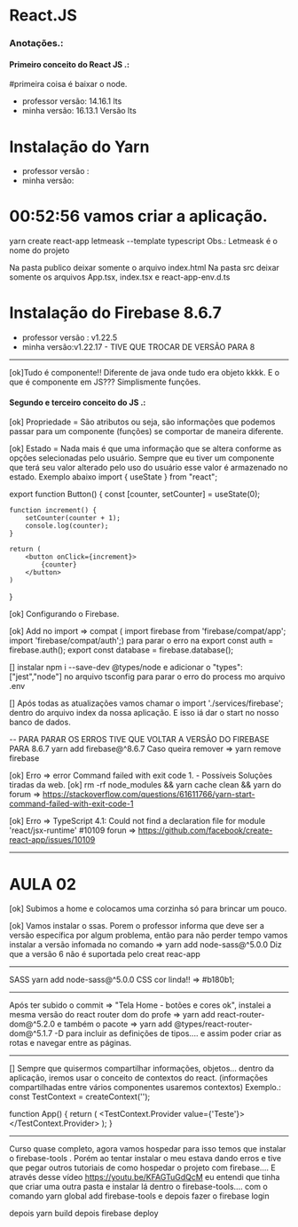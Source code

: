 # React.JS
### Anotações.:
#### Primeiro conceito do React JS .: 

#primeira coisa é baixar o node. 
* professor versão: 14.16.1 lts
* minha versão: 16.13.1 Versão lts

# Instalação do Yarn
* professor versão :
* minha versão:

# 00:52:56 vamos criar a aplicação. 
yarn create react-app letmeask --template typescript
Obs.: Letmeask é o nome do projeto  

Na pasta publico deixar somente o arquivo index.html 
Na pasta src deixar somente os arquivos App.tsx,
index.tsx e react-app-env.d.ts

# Instalação do Firebase 8.6.7
* professor versão : v1.22.5
* minha versão:v1.22.17 - TIVE QUE TROCAR DE VERSÃO PARA 8
************************************************************

[ok]Tudo é componente!! Diferente de java onde tudo era objeto kkkk. E o que é componente em JS???
Simplismente funções.

#### Segundo e terceiro conceito do JS .: 

[ok] Propriedade  = São atributos ou seja, são informações que podemos passar para um componente (funções) se comportar de maneira diferente. 

[ok] Estado = Nada mais é que uma informação que se altera conforme as opções selecionadas pelo usuário. 
Sempre que eu tiver um componente que terá seu valor alterado pelo uso do usuário esse valor é armazenado no estado. Exemplo abaixo
import { useState } from "react";

export function Button() {
    const [counter, setCounter] = useState(0);

    function increment() {
        setCounter(counter + 1);
        console.log(counter);
    }

    return (
        <button onClick={increment}>
            {counter}
        </button>
    )
}

[ok] Configurando o Firebase. 

[ok] Add no import => compat (
import firebase from 'firebase/compat/app'; 
import 'firebase/compat/auth';) para parar o erro na 
export const auth = firebase.auth();
export const database = firebase.database();

[] instalar npm i --save-dev @types/node e adicionar o "types": ["jest","node"] no arquivo tsconfig para parar o erro do process mo arquivo .env

[] Após todas as atualizações vamos chamar o import './services/firebase'; dentro do arquivo index da nossa aplicação. E isso iá dar o start no nosso banco de dados.

-- PARA PARAR OS ERROS TIVE QUE VOLTAR A VERSÃO DO FIREBASE PARA 8.6.7
yarn add firebase@^8.6.7
Caso queira remover => yarn remove firebase 

[ok] Erro => error Command failed with exit code 1.
    -  Possíveis Soluções tiradas da web.
      [ok] rm -rf node_modules && yarn cache clean && yarn do forum => https://stackoverflow.com/questions/61611766/yarn-start-command-failed-with-exit-code-1

[ok] Erro => TypeScript 4.1: Could not find a declaration file for module 'react/jsx-runtime' #10109 forun => https://github.com/facebook/create-react-app/issues/10109

************************************************************************
# AULA 02

[ok] Subimos a home e colocamos uma corzinha só para brincar um pouco.

[ok] Vamos instalar o ssas. Porem o professor informa que deve ser a versão 
específica por algum problema, então para não perder tempo vamos instalar a 
versão infomada no comando => yarn add node-sass@^5.0.0
Diz que a versão 6 não é suportada pelo creat reac-app

************************************************************************
SASS
yarn add node-sass@^5.0.0
CSS 
cor linda!! => #b180b1;
 ************************************************************************
Após ter subido o commit => "Tela Home - botões e cores ok", instalei a mesma 
versão do react router dom do profe => yarn add react-router-dom@^5.2.0
e também o pacote => yarn add @types/react-router-dom@^5.1.7 -D 
para incluir as definições de tipos.... e assim poder criar as rotas e 
navegar entre as páginas. 
************************************************************************
[] Sempre que quisermos compartilhar informações, objetos...  dentro da aplicação, iremos usar o conceito de contextos do react. (informações compartilhadas entre 
vários componentes usaremos contextos)
Exemplo.: 
const TestContext = createContext('');

function App() {
  return (
    <BrowserRouter>
      <TestContext.Provider value={'Teste'}>
        <Route path='/' exact component={Home} />
        <Route path='/rooms/new' component={NewRoom} />
      </TestContext.Provider>
    </BrowserRouter>
  );
}
************************************************************************
Curso quase completo, agora vamos hospedar
para isso temos que instalar o firebase-tools .
Porém ao tentar instalar o meu estava dando erros e tive que pegar outros 
tutoriais de como hospedar o projeto com firebase.... 
E através desse vídeo https://youtu.be/KFAGTuGdQcM eu entendi que tinha que criar 
uma outra pasta e instalar lá dentro o firebase-tools.... com o comando 
yarn global add firebase-tools
e depois fazer o firebase login 

depois yarn build 
depois firebase deploy


